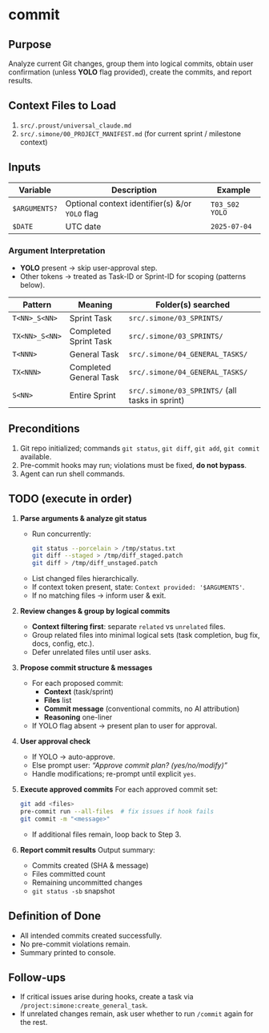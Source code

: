 # commit

## Purpose
Analyze current Git changes, group them into logical commits, obtain user confirmation (unless **YOLO** flag provided), create the commits, and report results.

## Context Files to Load
1. `src/.proust/universal_claude.md`
2. `src/.simone/00_PROJECT_MANIFEST.md` (for current sprint / milestone context)

## Inputs
| Variable          | Description                                                             | Example                       |
|-------------------|-------------------------------------------------------------------------|-------------------------------|
| `$ARGUMENTS?`     | Optional context identifier(s) &/or `YOLO` flag                         | `T03_S02 YOLO`                |
| `$DATE`           | UTC date                                                                | `2025-07-04`                  |

### Argument Interpretation
* **YOLO** present → skip user-approval step.
* Other tokens → treated as Task-ID or Sprint-ID for scoping (patterns below).

| Pattern                  | Meaning                         | Folder(s) searched                             |
|--------------------------|---------------------------------|-----------------------------------------------|
| `T<NN>_S<NN>`            | Sprint Task                     | `src/.simone/03_SPRINTS/`                         |
| `TX<NN>_S<NN>`           | Completed Sprint Task           | `src/.simone/03_SPRINTS/`                         |
| `T<NNN>`                 | General Task                    | `src/.simone/04_GENERAL_TASKS/`                   |
| `TX<NNN>`                | Completed General Task          | `src/.simone/04_GENERAL_TASKS/`                   |
| `S<NN>`                  | Entire Sprint                   | `src/.simone/03_SPRINTS/` (all tasks in sprint)   |

## Preconditions
1. Git repo initialized; commands `git status`, `git diff`, `git add`, `git commit` available.
2. Pre-commit hooks may run; violations must be fixed, **do not bypass**.
3. Agent can run shell commands.

## TODO (execute in order)
1. **Parse arguments & analyze git status**
   - Run concurrently:
     ```bash
     git status --porcelain > /tmp/status.txt
     git diff --staged > /tmp/diff_staged.patch
     git diff > /tmp/diff_unstaged.patch
     ```
   - List changed files hierarchically.
   - If context token present, state: `Context provided: '$ARGUMENTS'`.
   - If no matching files → inform user & exit.

2. **Review changes & group by logical commits**
   - **Context filtering first**: separate `related` vs `unrelated` files.
   - Group related files into minimal logical sets (task completion, bug fix, docs, config, etc.).
   - Defer unrelated files until user asks.

3. **Propose commit structure & messages**
   - For each proposed commit:
     - **Context** (task/sprint)
     - **Files** list
     - **Commit message** (conventional commits, no AI attribution)
     - **Reasoning** one-liner
   - If YOLO flag absent → present plan to user for approval.

4. **User approval check**
   - If YOLO → auto-approve.
   - Else prompt user: *“Approve commit plan? (yes/no/modify)”*
   - Handle modifications; re-prompt until explicit `yes`.

5. **Execute approved commits**
   For each approved commit set:
   ```bash
   git add <files>
   pre-commit run --all-files  # fix issues if hook fails
   git commit -m "<message>"
   ```
   - If additional files remain, loop back to Step 3.

6. **Report commit results**
   Output summary:
   - Commits created (SHA & message)
   - Files committed count
   - Remaining uncommitted changes
   - `git status -sb` snapshot

## Definition of Done
- All intended commits created successfully.
- No pre-commit violations remain.
- Summary printed to console.

## Follow-ups
- If critical issues arise during hooks, create a task via `/project:simone:create_general_task`.
- If unrelated changes remain, ask user whether to run `/commit` again for the rest.
